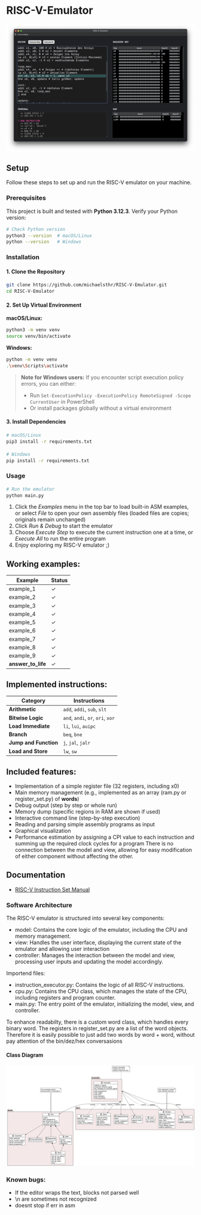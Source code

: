 # RISC-V-Emulator

![alt text](res/screenshot.png)

## Setup

Follow these steps to set up and run the RISC-V emulator on your machine.

### Prerequisites

This project is built and tested with **Python 3.12.3**. Verify your Python version:

```bash
# Check Python version
python3 --version  # macOS/Linux
python --version   # Windows
```

### Installation

#### 1. Clone the Repository

```bash
git clone https://github.com/michaelsthr/RISC-V-Emulator.git
cd RISC-V-Emulator
```

#### 2. Set Up Virtual Environment

**macOS/Linux:**
```bash
python3 -m venv venv
source venv/bin/activate
```

**Windows:**
```bash
python -m venv venv
.\venv\Scripts\activate
```

> **Note for Windows users:** If you encounter script execution policy errors, you can either:
> - Run `Set-ExecutionPolicy -ExecutionPolicy RemoteSigned -Scope CurrentUser` in PowerShell
> - Or install packages globally without a virtual environment

#### 3. Install Dependencies

```bash
# macOS/Linux
pip3 install -r requirements.txt

# Windows
pip install -r requirements.txt
```

### Usage

```bash
# Run the emulator
python main.py
```

1. Click the *Examples* menu in the top bar to load built-in ASM examples, or select *File* to open your own assembly files (loaded files are copies; originals remain unchanged)
2. Click *Run & Debug* to start the emulator
3. Choose *Execute Step* to execute the current instruction one at a time, or *Execute All* to run the entire program
4. Enjoy exploring my RISC-V emulator ;)

## Working examples:

| Example | Status |
|---------|--------|
| example_1 | ✓ |
| example_2 | ✓ |
| example_3 | ✓ |
| example_4 | ✓ |
| example_5 | ✓ |
| example_6 | ✓ |
| example_7 | ✓ |
| example_8 | ✓ |
| example_9 | ✓ |
| **answer_to_life** | ✓ |

## Implemented instructions:

| Category | Instructions |
|----------|-------------|
| **Arithmetic** | `add`, `addi`, `sub`, `slt` |
| **Bitwise Logic** | `and`, `andi`, `or`, `ori`, `xor` |
| **Load Immediate** | `li`, `lui`, `auipc` |
| **Branch** | `beq`, `bne` |
| **Jump and Function** | `j`, `jal`, `jalr` |
| **Load and Store** | `lw`, `sw` |

## Included features:
- Implementation of a simple register file (32 registers, including x0)
- Main memory management (e.g., implemented as an array (ram.py or register_set.py) of **words**)
- Debug output (step by step or whole run)
- Memory dump (specific regions in RAM are shown if used)
- Interactive command line (step-by-step execution)
- Reading and parsing simple assembly programs as input
- Graphical visualization
- Performance estimation by assigning a CPI value to each instruction and summing up the required clock cycles for a program
There is no connection between the model and view, allowing for easy modification of either component without affecting the other.


## Documentation
- [RISC-V Instruction Set Manual](https://riscv.org/specifications/)
### Software Architecture

The RISC-V emulator is structured into several key components:
- model: Contains the core logic of the emulator, including the CPU and memory management.
- view: Handles the user interface, displaying the current state of the emulator and allowing user interaction
- controller: Manages the interaction between the model and view, processing user inputs and updating the model accordingly.

Importend files: 
- instruction_executor.py: Contains the logic of all RISC-V instructions.
- cpu.py: Contains the CPU class, which manages the state of the CPU, including registers and program counter.
- main.py: The entry point of the emulator, initializing the model, view, and controller.

To enhance readabilty, there is a custom word class, which handles every binary word.
The registers in register_set.py are a list of the word objects. Therefore it is easily possible to just add two words by
word + word, without pay attention of the bin/dez/hex conversasions

#### Class Diagram
![](res/RISC-V-Emulator-MVC-ClassDiagramm.png)


### Known bugs:
- If the editor wraps the text, blocks not parsed well
- \n are sometimes not recognized
- doesnt stop if err in asm